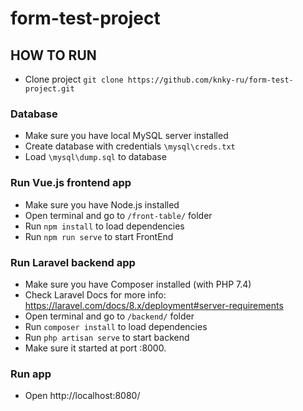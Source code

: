 # form-test-project

## HOW TO RUN
* Clone project `git clone https://github.com/knky-ru/form-test-project.git`

### Database
* Make sure you have local MySQL server installed
* Create database with credentials `\mysql\creds.txt`
* Load `\mysql\dump.sql` to database

### Run Vue.js frontend app
* Make sure you have Node.js installed
* Open terminal and go to `/front-table/` folder
* Run `npm install` to load dependencies
* Run `npm run serve` to start FrontEnd

### Run Laravel backend app
* Make sure you have Composer installed (with PHP 7.4)
* Check Laravel Docs for more info: https://laravel.com/docs/8.x/deployment#server-requirements
* Open terminal and go to `/backend/` folder
* Run `composer install` to load dependencies
* Run `php artisan serve` to start backend
* Make sure it started at port :8000.

### Run app
* Open http://localhost:8080/ 
